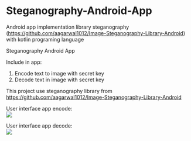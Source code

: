 # Steganography-Android-App
Android app implementation library steganography (https://github.com/aagarwal1012/Image-Steganography-Library-Android) with kotlin programing language

Steganography Android App

Include in app:

1. Encode text to image with secret key
2. Decode text in image with secret key

This project use steganography library from https://github.com/aagarwal1012/Image-Steganography-Library-Android

User interface app encode:
<br>
![](Image/Hnet-image1.gif)

User interface app decode:
<br>
![](Image/Hnet-image.gif)
